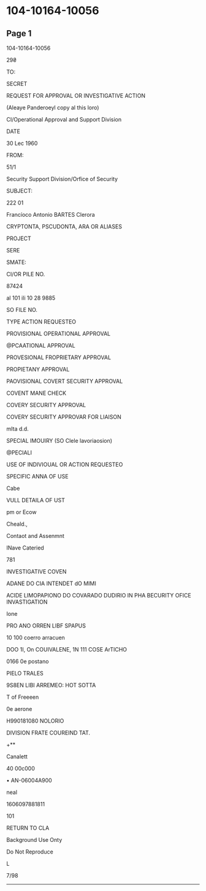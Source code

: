 # 104-10164-10056

## Page 1

104-10164-10056

29₴

TO:

SECRET

REQUEST FOR APPROVAL OR INVESTIGATIVE ACTION

(Aleaye Panderoeyl copy al this loro)

CI/Operational Approval and Support Division

DATE

30 Lec 1960

FROM:

51/1

Security Support Division/Orfice of Security

SUBJECT:

222 01

Francíoco Antonio BARTES Clerora

CRYPTONTA, PSCUDONTA, ARA OR ALIASES

PROJECT

SERE

SMATE:

CI/OR PILE NO.

87424

al 101 ili 10 28 9885

SO FILE NO.

TYPE ACTION REQUESTEO

PROVISIONAL OPERATIONAL APPROVAL

@PCAATIONAL APPROVAL

PROVESIONAL FROPRIETARY APPROVAL

PROPIETANY APPROVAL

PAOVISIONAL COVERT SECURITY APPROVAL

COVENT MANE CHECK

COVERY SECURITY APPROVAL

COVERY SECURITY APPROVAR FOR LIAISON

mIta d.d.

SPECIAL IMOUIRY (SO Clele lavoriaosion)

@PECIALI

USE OF INDIVIOUAL OR ACTION REQUESTEO

SPECIFIC ANNA OF USE

Cabe

VULL DETAILA OF UST

pm or Ecow

Cheald.,

Contaot and Assenmnt

INave Cateried

781

INVESTIGATIVE COVEN

ADANE DO CIA INTENDET dO MIMI

ACIDE LIMOPAPIONO DO COVARADO DUDIRIO IN PHA BECURITY OFICE INVASTIGATION

Ione

PRO ANO ORREN LIBF SPAPUS

10 100 coerro arracuen

DOO 1I, On COUIVALENE, 1N 111 COSE ArTICHO

0166 0e postano

PIELO TRALES

9S8EN LIBI ARREMEO: HOT SOTTA

T of Freeeen

0e aerone

H990181080 NOLORIO

DIVISION FRATE COUREIND TAT.

+**

Canalett

40 00c000

• AN-06004A900

neal

1606097881811

101

RETURN TO CLA

Background Use Onty

Do Not Reproduce

L

7/98

---

